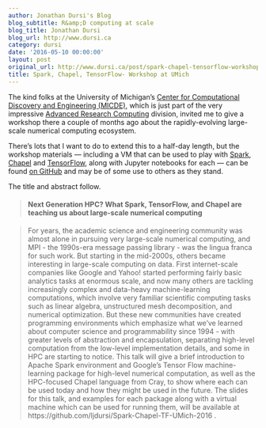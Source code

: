 ```yaml
---
author: Jonathan Dursi's Blog
blog_subtitle: R&amp;D computing at scale
blog_title: Jonathan Dursi
blog_url: http://www.dursi.ca
category: dursi
date: '2016-05-10 00:00:00'
layout: post
original_url: http://www.dursi.ca/post/spark-chapel-tensorflow-workshop-at-umich.html
title: Spark, Chapel, TensorFlow- Workshop at UMich
---
```


<p>The kind folks at the University of Michigan’s <a href="http://micde.umich.edu">Center for Computational Discovery and Engineering (MICDE)</a>, which is just part of the very impressive <a href="http://arc.umich.edu">Advanced Research Computing</a> division, invited me to give a workshop there a couple of months ago about the rapidly-evolving large-scale numerical computing ecosystem.</p>

<p>There’s lots that I want to do to extend this to a half-day length, but the workshop materials — including a VM that can be used to play with <a href="http://spark.apache.org">Spark</a>, <a href="http://chapel.cray.com">Chapel</a> and <a href="https://www.tensorflow.org">TensorFlow</a>, along with Jupyter notebooks for each — can be found <a href="https://github.com/ljdursi/Spark-Chapel-TF-UMich-2016">on GitHub</a> and may be of some use to others as they stand.</p>

<p>The title and abstract follow.</p>

<blockquote>
  <h4 id="next-generation-hpc--what-spark-tensorflow-and-chapel-are-teaching-us-about-large-scale-numerical-computing">Next Generation HPC?  What Spark, TensorFlow, and Chapel are teaching us about large-scale numerical computing</h4>
</blockquote>

<blockquote>
  <p>For years, the academic science and engineering community was almost alone in pursuing very large-scale numerical computing, and MPI - the 1990s-era message passing library - was the lingua franca for such work.  But starting in the mid-2000s, others became interesting in large-scale computing on data.  First internet-scale companies like Google and Yahoo! started performing fairly basic analytics tasks at enormous scale, and now many others are tackling increasingly complex and data-heavy machine-learning computations, which involve very familiar scientific computing tasks such as linear algebra, unstructured mesh decomposition, and numerical optimization.  But these new communities have created programming environments which emphasize what we’ve learned about computer science and programmability since 1994 - with greater levels of abstraction and encapsulation, separating high-level computation from the low-level implementation details, and some in HPC are starting to notice.  This talk will give a brief introduction to Apache Spark environment and Google’s Tensor Flow machine-learning package for high-level numerical computation, as well as the HPC-focused Chapel language from Cray, to show where each can be used today and how they might be used in the future.   The slides for this talk, and examples for each package along with a virtual machine which can be used for running them, will be available at https://github.com/ljdursi/Spark-Chapel-TF-UMich-2016 .</p>
</blockquote>